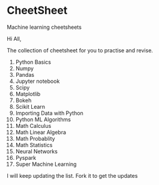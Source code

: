 # CheetSheet
Machine learning cheetsheets

Hi All, 

The collection of cheetsheet for you to practise and revise.

1. Python Basics
2. Numpy 
3. Pandas
4. Jupyter notebook
5. Scipy
6. Matplotlib
7. Bokeh 
8. Scikit Learn
9. Importing Data with Python
10. Python  ML Algorithms
11. Math Calculus
12. Math Linear Algebra
13. Math Probablity
14. Math Statistics
15. Neural Networks
16. Pyspark
17. Super Machine Learning 

I will keep updating the list.  Fork it to get the updates
